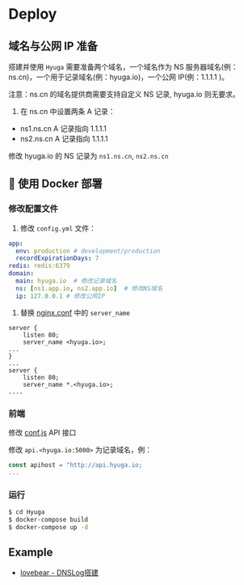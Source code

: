 # Deploy

## 域名与公网 IP 准备

搭建并使用 `Hyuga` 需要准备两个域名，一个域名作为 NS 服务器域名(例：ns.cn)，一个用于记录域名(例：hyuga.io)，一个公网 IP(例：1.1.1.1 )。

注意：ns.cn 的域名提供商需要支持自定义 NS 记录, hyuga.io 则无要求。

1. 在 ns.cn 中设置两条 A 记录：
- ns1.ns.cn  A 记录指向  1.1.1.1        
- ns2.ns.cn  A 记录指向  1.1.1.1

修改 hyuga.io 的 NS 记录为 `ns1.ns.cn`, `ns2.ns.cn` 

## 🐳 使用 Docker 部署

### 修改配置文件

1. 修改 `config.yml` 文件：

```yml
app:
  env: production # development/production
  recordExpirationDays: 7
redis: redis:6379
domain:
  main: hyuga.io  # 修改记录域名
  ns: [ns1.app.io, ns2.app.io]  # 修改NS域名
  ip: 127.0.0.1 # 修改公网IP
```

1. 替换 [nginx.conf](./ui/nginx.conf) 中的 `server_name`
```nginx
server {
    listen 80;
    server_name <hyuga.io>;
...
}
...
server {
    listen 80;
    server_name *.<hyuga.io>;
....
```

### 前端
修改 [conf.js](./ui/src/utils/conf.js) API 接口

修改 `api.<hyuga.io:5000>` 为记录域名，例：
```JavaScript
const apihost = "http://api.hyuga.io;
...
```

### 运行
```bash
$ cd Hyuga
$ docker-compose build
$ docker-compose up -d
```

## Example
- [lovebear - DNSLog搭建](http://lovebear.top/2020/12/13/DNSLog/)